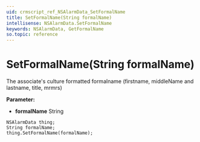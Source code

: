 ```yaml
---
uid: crmscript_ref_NSAlarmData_SetFormalName
title: SetFormalName(String formalName)
intellisense: NSAlarmData.SetFormalName
keywords: NSAlarmData, GetFormalName
so.topic: reference
---
```


# SetFormalName(String formalName)

The associate's culture formatted formalname (firstname, middleName and lastname, title, mrmrs)

**Parameter:** 
* **formalName** String

```crmscript
NSAlarmData thing;
String formalName;
thing.SetFormalName(formalName);
```

